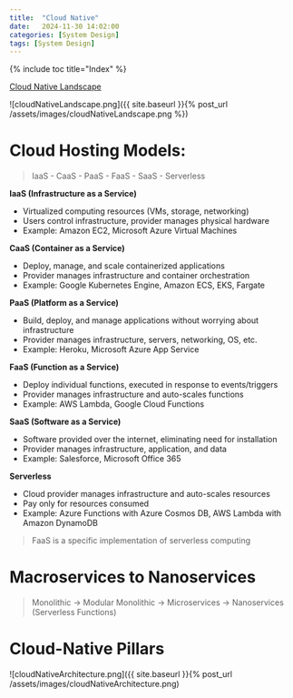 ```yaml
---
title:  "Cloud Native"
date:   2024-11-30 14:02:00
categories: [System Design]
tags: [System Design]
---
```


{% include toc title="Index" %}

[Cloud Native Landscape](https://landscape.cncf.io/?view-mode=grid)

![cloudNativeLandscape.png]({{ site.baseurl }}{% post_url /assets/images/cloudNativeLandscape.png  %})

# Cloud Hosting Models: 
> IaaS - CaaS - PaaS - FaaS - SaaS - Serverless

**IaaS (Infrastructure as a Service)**
- Virtualized computing resources (VMs, storage, networking)
- Users control infrastructure, provider manages physical hardware
- Example: Amazon EC2, Microsoft Azure Virtual Machines
 
**CaaS (Container as a Service)**
- Deploy, manage, and scale containerized applications
- Provider manages infrastructure and container orchestration
- Example: Google Kubernetes Engine, Amazon ECS, EKS, Fargate

**PaaS (Platform as a Service)**
- Build, deploy, and manage applications without worrying about infrastructure
- Provider manages infrastructure, servers, networking, OS, etc.
- Example: Heroku, Microsoft Azure App Service

**FaaS (Function as a Service)**
- Deploy individual functions, executed in response to events/triggers
- Provider manages infrastructure and auto-scales functions
- Example: AWS Lambda, Google Cloud Functions

**SaaS (Software as a Service)**
- Software provided over the internet, eliminating need for installation
- Provider manages infrastructure, application, and data
- Example: Salesforce, Microsoft Office 365

**Serverless**
- Cloud provider manages infrastructure and auto-scales resources
- Pay only for resources consumed
- Example: Azure Functions with Azure Cosmos DB, AWS Lambda with Amazon DynamoDB

> FaaS is a specific implementation of serverless computing

# Macroservices to Nanoservices
> Monolithic -> Modular Monolithic -> Microservices -> Nanoservices (Serverless Functions)

# Cloud-Native Pillars

![cloudNativeArchitecture.png]({{ site.baseurl }}{% post_url /assets/images/cloudNativeArchitecture.png)